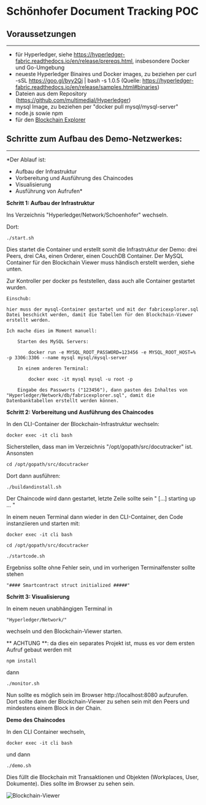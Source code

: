 # Schönhofer Document Tracking POC

## Voraussetzungen
**************
- für Hyperledger, siehe https://hyperledger-fabric.readthedocs.io/en/release/prereqs.html, insbesondere Docker und Go-Umgebung
- neueste Hyperledger Binaires und Docker images, zu beziehen per
	curl -sSL https://goo.gl/byy2Qj | bash -s 1.0.5
	(Quelle: https://hyperledger-fabric.readthedocs.io/en/release/samples.html#binaries)
- Dateien aus dem Repository (https://github.com/multimedial/Hyperledger)
- mysql Image, zu beziehen per "docker pull mysql/mysql-server"
- node.js sowie npm 
- für den [Blockchain Explorer](https://github.com/hyperledger/blockchain-explorer#requirements)


## Schritte zum Aufbau des Demo-Netzwerkes: 
****************************************
*Der Ablauf ist:
- Aufbau der Infrastruktur
- Vorbereitung und Ausführung des Chaincodes
- Visualisierung
- Ausführung von Aufrufen*

**Schritt 1: Aufbau der Infrastruktur**

Ins Verzeichnis "Hyperledger/Network/Schoenhofer" wechseln.

Dort:

	./start.sh
	
Dies startet die Container und erstellt somit die Infrastruktur der Demo:
drei Peers, drei CAs, einen Orderer, einen CouchDB Container. Der MySQL Container für den Blockchain Viewer muss händisch erstellt werden, siehe unten.

Zur Kontroller per docker ps feststellen, dass auch alle Container gestartet wurden.


	Einschub: 

	hier muss der mysql-Container gestartet und mit der fabricexplorer.sql Datei beschickt werden, damit die Tabellen für den Blockchain-Viewer erstellt werden.

	Ich mache dies im Moment manuell:

		Starten des MySQL Servers:
		
			docker run -e MYSQL_ROOT_PASSWORD=123456 -e MYSQL_ROOT_HOST=% -p 3306:3306 --name mysql mysql/mysql-server

		In einem anderen Terminal:
		
			docker exec -it mysql mysql -u root -p

		Eingabe des Passworts ("123456"), dann pasten des Inhaltes von "Hyperledger/Network/db/fabricexplorer.sql", damit die Datenbanktabellen erstellt werden können.

	

**Schritt 2: Vorbereitung und Ausführung des Chaincodes**

In den CLI-Container der Blockchain-Infrastruktur wechseln:

	docker exec -it cli bash

Sicherstellen, dass man im Verzeichnis "/opt/gopath/src/docutracker" ist. Ansonsten
	
	cd /opt/gopath/src/docutracker
	
Dort dann ausführen:

	./buildandinstall.sh
	
Der Chaincode wird dann gestartet, letzte Zeile sollte sein " [...] starting up ... "

In einem neuen Terminal dann wieder in den CLI-Container, den Code instanziieren und starten mit:

	docker exec -it cli bash
	
	cd /opt/gopath/src/docutracker
	
	./startcode.sh
	
Ergebniss sollte ohne Fehler sein, und im vorherigen Terminalfenster sollte stehen 

	"#### Smartcontract struct initialized #####"



**Schritt 3: Visualisierung**

In einem neuen unabhängigen Terminal in 

	"Hyperledger/Network/"

wechseln und den Blockchain-Viewer starten. 

** ACHTUNG **: da dies ein separates Projekt ist, muss es vor dem ersten Aufruf gebaut werden mit 

	npm install
	
dann

	./monitor.sh
	
Nun sollte es möglich sein im Browser http://localhost:8080 aufzurufen. Dort sollte dann der Blockchain-Viewer zu sehen sein mit den Peers und mindestens einem Block in der Chain.



**Demo des Chaincodes**

In den CLI Container wechseln, 

	docker exec -it cli bash

und dann 

	./demo.sh
	
Dies füllt die Blockchain mit Transaktionen und Objekten (Workplaces, User, Dokumente). Dies sollte im Browser zu sehen sein.

![Blockchain-Viewer](https://raw.githubusercontent.com/multimedial/Hyperledger/master/Network/BlockchainViewer.jpg "Blockchain-Viewer")